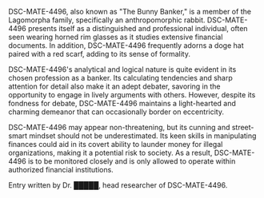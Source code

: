 DSC-MATE-4496, also known as "The Bunny Banker," is a member of the Lagomorpha family, specifically an anthropomorphic rabbit. DSC-MATE-4496 presents itself as a distinguished and professional individual, often seen wearing horned rim glasses as it studies extensive financial documents. In addition, DSC-MATE-4496 frequently adorns a doge hat paired with a red scarf, adding to its sense of formality.

DSC-MATE-4496's analytical and logical nature is quite evident in its chosen profession as a banker. Its calculating tendencies and sharp attention for detail also make it an adept debater, savoring in the opportunity to engage in lively arguments with others. However, despite its fondness for debate, DSC-MATE-4496 maintains a light-hearted and charming demeanor that can occasionally border on eccentricity.

DSC-MATE-4496 may appear non-threatening, but its cunning and street-smart mindset should not be underestimated. Its keen skills in manipulating finances could aid in its covert ability to launder money for illegal organizations, making it a potential risk to society. As a result, DSC-MATE-4496 is to be monitored closely and is only allowed to operate within authorized financial institutions.

Entry written by Dr. █████, head researcher of DSC-MATE-4496.